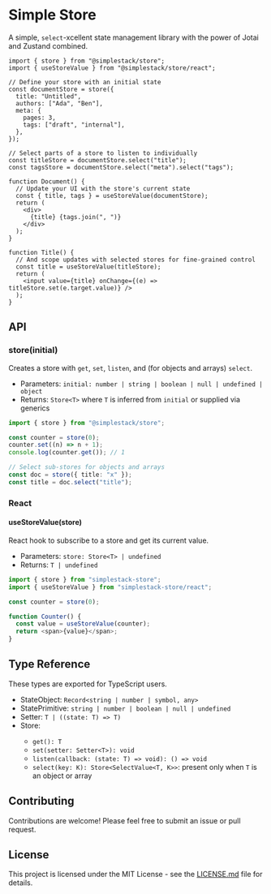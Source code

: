 # Simple Store

A simple, `select`-xcellent state management library with the power of Jotai and Zustand combined.

```tsx
import { store } from "@simplestack/store";
import { useStoreValue } from "@simplestack/store/react";

// Define your store with an initial state
const documentStore = store({
  title: "Untitled",
  authors: ["Ada", "Ben"],
  meta: {
    pages: 3,
    tags: ["draft", "internal"],
  },
});

// Select parts of a store to listen to individually
const titleStore = documentStore.select("title");
const tagsStore = documentStore.select("meta").select("tags");

function Document() {
  // Update your UI with the store's current state
  const { title, tags } = useStoreValue(documentStore);
  return (
    <div>
      {title} {tags.join(", ")}
    </div>
  );
}

function Title() {
  // And scope updates with selected stores for fine-grained control
  const title = useStoreValue(titleStore);
  return (
    <input value={title} onChange={(e) => titleStore.set(e.target.value)} />
  );
}
```

## API

### store(initial)

Creates a store with `get`, `set`, `listen`, and (for objects and arrays) `select`.

- Parameters: `initial: number | string | boolean | null | undefined | object`
- Returns: `Store<T>` where `T` is inferred from `initial` or supplied via generics

```ts
import { store } from "@simplestack/store";

const counter = store(0);
counter.set((n) => n + 1);
console.log(counter.get()); // 1

// Select sub-stores for objects and arrays
const doc = store({ title: "x" });
const title = doc.select("title");
```

### React

#### useStoreValue(store)

React hook to subscribe to a store and get its current value.

- Parameters: `store: Store<T> | undefined`
- Returns: `T | undefined`

```ts path=null start=null
import { store } from "simplestack-store";
import { useStoreValue } from "simplestack-store/react";

const counter = store(0);

function Counter() {
  const value = useStoreValue(counter);
  return <span>{value}</span>;
}
```

## Type Reference

These types are exported for TypeScript users.

- StateObject: `Record<string | number | symbol, any>`
- StatePrimitive: `string | number | boolean | null | undefined`
- Setter<T>: `T | ((state: T) => T)`
- Store<T>:
  - `get(): T`
  - `set(setter: Setter<T>): void`
  - `listen(callback: (state: T) => void): () => void`
  - `select(key: K): Store<SelectValue<T, K>>`: present only when `T` is an object or array

## Contributing

Contributions are welcome! Please feel free to submit an issue or pull request.

## License

This project is licensed under the MIT License - see the [LICENSE.md](LICENSE.md) file for details.
